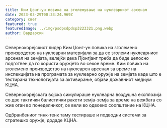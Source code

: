 ```yaml
---
title: Ким Џонг-ун повика на зголемување на нуклеарниот арсенал
date: 2023-03-29T00:33:24.969Z
category: свет
featured: true
featuredImage: ../img/psdpsdpdsp3223321.png.webp
author: Вардарски
---
```


Севернокорејскиот лидер Ким Џонг-ун повика на зголемено производство на нуклеарни материјали за да се зголеми нуклеарниот арсенал на земјата, велејќи дека Пјонгјанг треба да биде целосно подготвен да го користи оружјето во секое време.
Ким повика на зголемено производство на нуклеарен арсенал за време на инспекцијата на програмата за нуклеарно оружје на земјата каде што е тестирана технологијата за активирање, објави државниот медиум КЦНА.

Севернокорејската војска симулираше нуклеарна воздушна експлозија со две тактички балистички ракети земја-земја за време на вежбата со жив оган во понеделникот, се вели во одвоено соопштение на КЦНА.

Одбранбениот тинк-тенк таму тестираше и подводни системи за стратешко оружје, додаде КЦНА.
